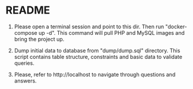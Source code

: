 # README

1. Please open a terminal session and point to this dir. Then run "docker-compose up -d". This command will pull PHP and MySQL images and bring the project up.

2. Dump initial data to database from "dump/dump.sql" directory. This script contains table structure, constraints and basic data to validate queries.

3. Please, refer to http://localhost to navigate through questions and answers. 

